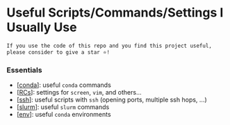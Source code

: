 # Useful Scripts/Commands/Settings I Usually Use

```bash
If you use the code of this repo and you find this project useful, 
please consider to give a star ⭐!
```

### Essentials
- [[conda](https://github.com/guglielmocamporese/useful/blob/main/conda.md)]: useful `conda` commands
- [[RCs](https://github.com/guglielmocamporese/useful/blob/main/rc.md)]: settings for `screen`, `vim`, and others...
- [[ssh](https://github.com/guglielmocamporese/useful/blob/main/ssh.md)]: useful scripts with `ssh` (opening ports, multiple ssh hops, ...)
- [[slurm](https://github.com/guglielmocamporese/useful/blob/main/slurm.md)]: useful `slurm` commands
- [[env](https://github.com/guglielmocamporese/useful/blob/main/envs/envs.md)]: useful `conda` environments
